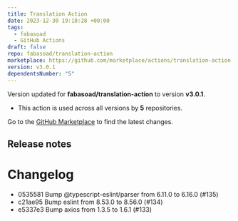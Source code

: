 ```yaml
---
title: Translation Action
date: 2023-12-30 19:18:28 +00:00
tags:
  - fabasoad
  - GitHub Actions
draft: false
repo: fabasoad/translation-action
marketplace: https://github.com/marketplace/actions/translation-action
version: v3.0.1
dependentsNumber: "5"
---
```



Version updated for **fabasoad/translation-action** to version **v3.0.1**.
- This action is used across all versions by **5** repositories.

Go to the [GitHub Marketplace](https://github.com/marketplace/actions/translation-action) to find the latest changes.

## Release notes

# Changelog

- 0535581 Bump @typescript-eslint/parser from 6.11.0 to 6.16.0 (#135)
- c21ae95 Bump eslint from 8.53.0 to 8.56.0 (#134)
- e5337e3 Bump axios from 1.3.5 to 1.6.1 (#133)

